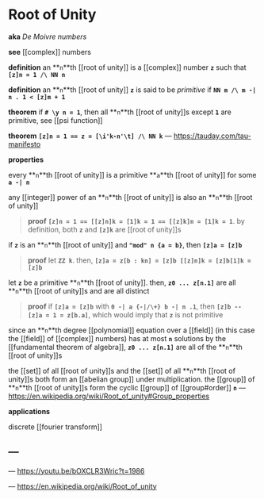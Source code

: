 # Root of Unity

**aka** _De Moivre numbers_

**see** [[complex]] numbers

**definition** an **`n`**th [[root of unity]] is a [[complex]] number **`z`** such that **`[z]n = 1 /\ NN n`**

**definition** an **`n`**th [[root of unity]] **`z`** is said to be _primitive_ if **`NN m /\ m -| n . 1 < [z]m + 1`**

**theorem** if **`# \y n = 1`**, then all **`n`**th [[root of unity]]s except **`1`** are primitive, see [[psi function]]

**theorem** **`[z]n = 1 == z = [\i'k-n'\t] /\ NN k`** &mdash; <https://tauday.com/tau-manifesto>

**properties**

every **`n`**th [[root of unity]] is a primitive **`a`**th [[root of unity]] for some **`a -| n`**

any [[integer]] power of an **`n`**th [[root of unity]] is also an **`n`**th [[root of unity]]

> **proof** **`[z]n = 1 == [[z]n]k = [1]k = 1 == [[z]k]n = [1]k = 1`**. by definition, both **`z`** and **`[z]k`** are [[root of unity]]s

if **`z`** is an **`n`**th [[root of unity]] and **`"mod" n {a = b}`**, then **`[z]a = [z]b`**

> **proof** let **`ZZ k`**. then, **`[z]a = z[b : kn] = [z]b [[z]n]k = [z]b[1]k = [z]b`**

let **`z`** be a primitive **`n`**th [[root of unity]]. then, **`z0 ... z[n.1]`** are all **`n`**th [[root of unity]]s and are all distinct

> **proof** if **`[z]a = [z]b`** with **`0 -| a {-|/\+} b -| n .1`**, then **`[z]b -- [z]a = 1 = z[b.a]`**, which would imply that **`z`** is not primitive

since an **`n`**th degree [[polynomial]] equation over a [[field]] (in this case the [[field]] of [[complex]] numbers) has at most **`n`** solutions by the [[fundamental theorem of algebra]], **`z0 ... z[n.1]`** are all of the **`n`**th [[root of unity]]s

the [[set]] of all [[root of unity]]s and the [[set]] of all **`n`**th [[root of unity]]s both form an [[abelian group]] under multiplication. the [[group]] of **`n`**th [[root of unity]]s form the cyclic [[group]] of [[group#order]] **`n`** &mdash; <https://en.wikipedia.org/wiki/Root_of_unity#Group_properties>

**applications**

discrete [[fourier transform]]

## &mdash;

&mdash; <https://youtu.be/bOXCLR3Wric?t=1986>

&mdash; <https://en.wikipedia.org/wiki/Root_of_unity>
